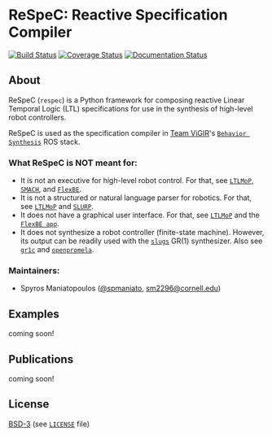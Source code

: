 # ReSpeC: Reactive Specification Compiler

[![Build Status][build_img]][travis]
[![Coverage Status][cover_img]][coveralls]
[![Documentation Status][docs_img]][docs]

## About

ReSpeC (`respec`) is a Python framework for composing reactive Linear Temporal Logic (LTL) specifications for use in the synthesis of high-level robot controllers.

ReSpeC is used as the specification compiler in [Team ViGIR](http://www.teamvigir.org/)'s [`Behavior Synthesis`](https://github.com/team-vigir/vigir_behavior_synthesis) ROS stack.

### What ReSpeC is NOT meant for:
- It is not an executive for high-level robot control. For that, see [`LTLMoP`](https://github.com/LTLMoP/LTLMoP), [`SMACH`](http://wiki.ros.org/smach), and [`FlexBE`](https://github.com/team-vigir/flexbe_behavior_engine).
- It is not a structured or natural language parser for robotics. For that, see [`LTLMoP`](https://github.com/LTLMoP/LTLMoP) and [`SLURP`](https://github.com/PennNLP/SLURP).
- It does not have a graphical user interface. For that, see [`LTLMoP`](https://github.com/LTLMoP/LTLMoP) and the [`FlexBE app`](https://github.com/pschillinger/flexbe_chrome_app).
- It does not synthesize a robot controller (finite-state machine). However, its output can be readily used with the [`slugs`](https://github.com/LTLMoP/slugs) GR(1) synthesizer. Also see [`gr1c`](https://github.com/slivingston/gr1c) and [`openpromela`](https://github.com/johnyf/openpromela).

### Maintainers:
- Spyros Maniatopoulos ([@spmaniato](https://github.com/spmaniato), sm2296@cornell.edu)

## Examples
coming soon!

## Publications
coming soon!

## License
[BSD-3](http://opensource.org/licenses/BSD-3-Clause) (see [`LICENSE`](https://raw.githubusercontent.com/LTLMoP/ReSpeC/master/LICENSE) file)

[build_img]: https://travis-ci.org/LTLMoP/ReSpeC.svg?branch=master
[travis]: https://travis-ci.org/LTLMoP/ReSpeC
[cover_img]: https://coveralls.io/repos/LTLMoP/ReSpeC/badge.svg?branch=master&service=github
[coveralls]: https://coveralls.io/github/LTLMoP/ReSpeC?branch=master
[docs_img]: https://readthedocs.org/projects/ReSpeC/badge/?version=latest
[docs]: https://readthedocs.org/projects/ReSpeC/?badge=latest